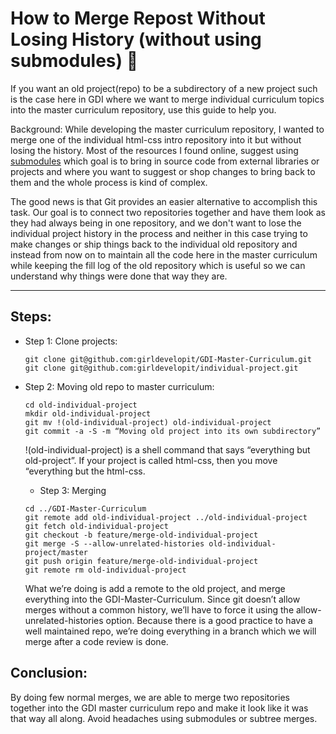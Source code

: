 # How to Merge Repost Without Losing History (without using submodules) :blue_book:
If you want an old project(repo) to be a subdirectory of a new project  such is the case here in GDI where we want to merge individual curriculum topics into the master curriculum repository, use this guide to help you.

Background:
While developing the master curriculum repository, I wanted to merge one of the individual html-css intro repository into it but without losing the history. Most of the resources I found online, suggest using [submodules](https://stackoverflow.com/questions/1425892/how-do-you-merge-two-git-repositories) which goal is to bring in source code from external libraries or projects and where you want to suggest or shop changes to bring back to them and the whole process is kind of complex.

The good news is that Git provides an easier alternative to accomplish this task. Our goal is to connect two repositories together and have them look as they had always being in one repository, and we don't want to lose the individual project history in the process and neither in this case trying to make changes or ship things back to the individual old repository and instead from now on to maintain all the code here in the master curriculum while keeping the fill log of the old repository which is useful so we can understand why things were done that way they are.

---

## Steps:
* Step 1: Clone projects:
    ```
  git clone git@github.com:girldevelopit/GDI-Master-Curriculum.git
  git clone git@github.com:girldevelopit/individual-project.git
  ```

* Step 2: Moving old repo to master curriculum:
  ```
  cd old-individual-project
  mkdir old-individual-project
  git mv !(old-individual-project) old-individual-project
  git commit -a -S -m “Moving old project into its own subdirectory”
  ```
  !(old-individual-project) is a shell command that says “everything but old-project”. If your project is called html-css, then you move “everything but the html-css.

  * Step 3: Merging
  ```
  cd ../GDI-Master-Curriculum
  git remote add old-individual-project ../old-individual-project
  git fetch old-individual-project
  git checkout -b feature/merge-old-individual-project
  git merge -S --allow-unrelated-histories old-individual-project/master
  git push origin feature/merge-old-individual-project
  git remote rm old-individual-project
  ```

  What we’re doing is add a remote to the old project, and merge everything into the GDI-Master-Curriculum. Since git doesn’t allow merges without a common history, we’ll have to force it using the allow-unrelated-histories option. Because there is a good practice to have a well maintained repo, we’re doing everything in a branch which we will merge after a code review is done.

## Conclusion:
By doing few normal merges, we are able to merge two repositories together into the GDI master curriculum repo and make it look like it was that way all along.  Avoid headaches using submodules or subtree merges.
